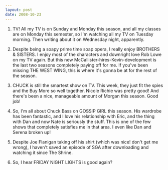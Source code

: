 ```yaml
---
layout: post
date: 2008-10-23
--- 
```


1. TV! All my TV is on Sunday and Monday this season, and all my classes are on Monday this semester, so I'm watching all my TV on Tuesday morning. Then writing about it on Wednesday night, apparently.
 
2. Despite being a soapy prime time soap opera, I really enjoy BROTHERS & SISTERS. I enjoy most of the characters and downright love Rob Lowe on my TV again. But this new McCallister-hires-Kevin-development is the last two seasons completely paying off for me. If you've been missing THE WEST WING, this is where it's gonna be at for the rest of the season. 

3. CHUCK is still the smartest show on TV. This week, they just fit the spies and the Buy More so well together. Nicole Richie was pretty good! And there's been a nice, manageable amount of Morgan this season. Good job! 

4. So, I'm all about Chuck Bass on GOSSIP GIRL this season. His wardrobe has been fantastic, and I love his relationship with Eric, and the thing with Dan and now Nate is seriously the stuff. This is one of the few shows that completely satisfies me in that area. I even like Dan and Serena broken up! 

5. Despite Joe Flanigan taking off his shirt (which was nice! don't get me wrong), I haven't saved an episode of SGA after downloading and watching it since The Shrine. 

6. So, I hear FRIDAY NIGHT LIGHTS is good again?
